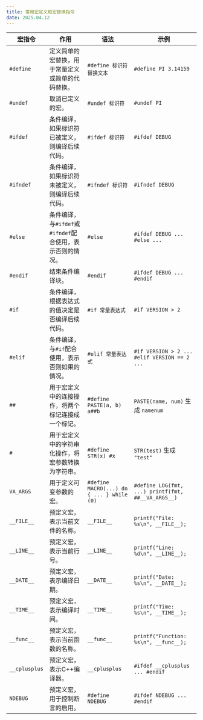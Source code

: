 ```yaml
---
title: 常用宏定义和宏替换指令
date: 2025.04.12
---
```


| 宏指令           | 作用                                    | 语法                                        | 示例                                                 |
|---------------|---------------------------------------|-------------------------------------------|----------------------------------------------------|
| `#define`     | 定义简单的宏替换，用于常量定义或简单的代码替换。              | `#define 标识符 替换文本`                        | `#define PI 3.14159`                               |
| `#undef`      | 取消已定义的宏。                              | `#undef 标识符`                              | `#undef PI`                                        |
| `#ifdef`      | 条件编译，如果标识符已被定义，则编译后续代码。               | `#ifdef 标识符`                              | `#ifdef DEBUG`                                     |
| `#ifndef`     | 条件编译，如果标识符未被定义，则编译后续代码。               | `#ifndef 标识符`                             | `#ifndef DEBUG`                                    |
| `#else`       | 条件编译，与`#ifdef`或`#ifndef`配合使用，表示否则的情况。 | `#else`                                   | `#ifdef DEBUG ... #else ...`                       |
| `#endif`      | 结束条件编译块。                              | `#endif`                                  | `#ifdef DEBUG ... #endif`                          |
| `#if`         | 条件编译，根据表达式的值决定是否编译后续代码。               | `#if 常量表达式`                               | `#if VERSION > 2`                                  |
| `#elif`       | 条件编译，与`#if`配合使用，表示否则如果的情况。            | `#elif 常量表达式`                             | `#if VERSION > 2 ... #elif VERSION == 2 ...`       |
| `##`          | 用于宏定义中的连接操作，将两个标记连接成一个标记。             | `#define PASTE(a, b) a##b`                | `PASTE(name, num)` 生成 `namenum`                    |
| `#`           | 用于宏定义中的字符串化操作，将宏参数转换为字符串。             | `#define STR(x) #x`                       | `STR(test)` 生成 `"test"`                            |
| `VA_ARGS`     | 用于定义可变参数的宏。                           | `#define MACRO(...) do { ... } while (0)` | `#define LOG(fmt, ...) printf(fmt, ##__VA_ARGS__)` |
| `__FILE__`    | 预定义宏，表示当前文件的名称。                       | `__FILE__`                                | `printf("File: %s\n", __FILE__);`                  |
| `__LINE__`    | 预定义宏，表示当前行号。                          | `__LINE__`                                | `printf("Line: %d\n", __LINE__);`                  |
| `__DATE__`    | 预定义宏，表示编译日期。                          | `__DATE__`                                | `printf("Date: %s\n", __DATE__);`                  |
| `__TIME__`    | 预定义宏，表示编译时间。                          | `__TIME__`                                | `printf("Time: %s\n", __TIME__);`                  |
| `__func__`    | 预定义宏，表示当前函数的名称。                       | `__func__`                                | `printf("Function: %s\n", __func__);`              |
| `__cplusplus` | 预定义宏，表示C++编译器。                        | `__cplusplus`                             | `#ifdef __cplusplus ... #endif`                    |
| `NDEBUG`      | 预定义宏，用于控制断言的启用。                       | `#define NDEBUG`                          | `#ifdef NDEBUG ... #endif`                         |

